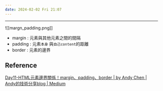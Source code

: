 ```yaml
---
date: 2024-02-02 Fri 21:07
---
```

---


![[margn_padding.png]]

+ margin : 元素與其他元素之間的間隔
+ padding : 元素`本身` 與`自己content`的距離
+ border : 元素的邊界

## Reference 

[Day11-HTML元素邊界關係！margin、padding、border | by Andy Chen | Andy的技術分享blog | Medium](https://medium.com/andy-blog/day11-html%E5%85%83%E7%B4%A0%E9%82%8A%E7%95%8C%E9%97%9C%E4%BF%82-margin-padding-border-f9e434c947fd)